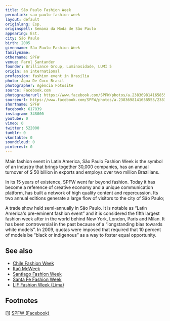 ```yaml
---
title: São Paulo Fashion Week
permalink: sao-paulo-fashion-week
layout: default
originlang: Esp.
originspell: Semana da Moda de São Paulo
appearing: Est.
city: São Paulo
birth: 2005
givenname: São Paulo Fashion Week
familyname:
othername: SPFW
venue: Farol Santander
founder: Brilliance Group, Luminosidade, LUMI 5
origin: an international
profession: fashion event in Brasilia
photo: Água De Coco Brasil
photographer: Agência Fotosite
source: Facebook.com
photographerurl: https://www.facebook.com/SPFW/photos/a.2383698141658553/2383698301658537/?type=3&theater
sourceurl: https://www.facebook.com/SPFW/photos/a.2383698141658553/2383698301658537/?type=3&theater
shortname: SPFW
facebook: 617839
instagram: 348000
youtube: 0
vimeo: 0
twitter: 522000
tumblr: 0
vkontakte: 0
soundcloud: 0
pinterest: 0
---
```


Main fashion event in Latin America, São Paulo Fashion Week is the symbol of an industry that brings together 30,000 companies, has an annual turnover of $ 50 billion in exports and employs over two million Brazilians.

In its 15 years of existence, SPFW went far beyond fashion. Today it has become a reference of creative economy and a unique communication platform, has built a network of high quality content and repercussion. Its two annual editions generate a large flow of visitors to the city of São Paulo;

A trade show held semi-annually in São Paulo. It is notable as “Latin America's pre-eminent fashion event” and it is considered the fifth largest fashion week after in the world behind New York, London, Paris and Milan. It has been controversial in the past because of a “longstanding bias towards white models”. In 2009, quotas were imposed that required that 10 percent of models be “black or indigenous” as a way to foster equal opportunity.

## See also

+ [Chile Fashion Week](chile-fashion-week)
+ [Itaú MoWeek](itau-moweek)
+ [Santiago Fashion Week](santiago-fashion-week)
+ [Santa Fe Fashion Week](santa-fe-fashion-week)
+ [LIF Fashion Week (Lima)](lif-fashion-week-lima)

## Footnotes

[[1]](#a1) <span id="f1"></span> [SPFW (Facebook)](https://www.facebook.com/SPFW/photos/a.2383698141658553/2383698301658537/?type=3&theater)
